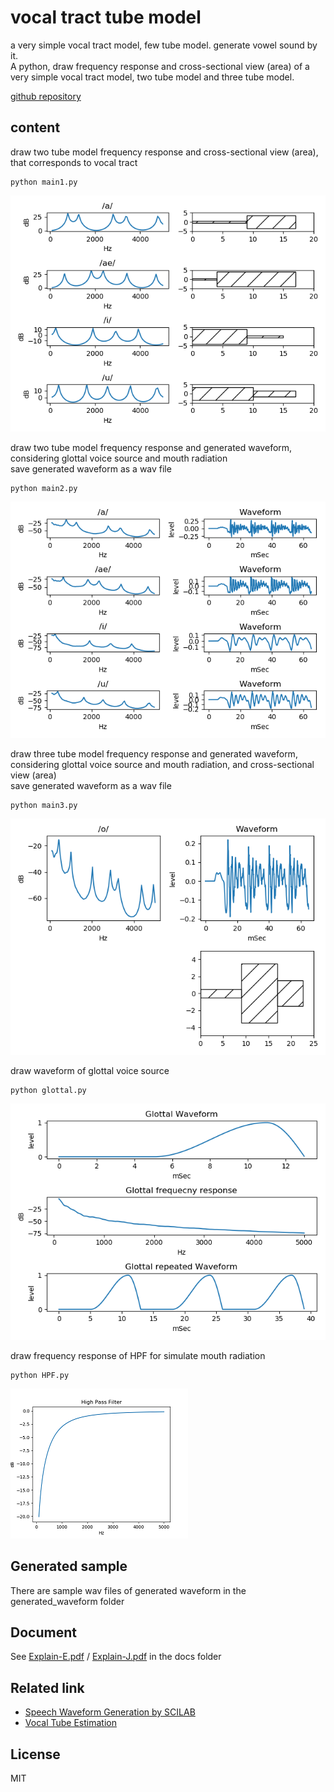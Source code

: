 # vocal tract tube model   
   
a very simple vocal tract model, few tube model. generate vowel sound by it.  
A python, draw frequency response and cross-sectional view (area) of a very simple vocal tract model, two tube model and three tube model.  
  
[github repository](https://github.com/shun60s/Vocal-Tube-Model)  

## content    

draw two tube model frequency response and cross-sectional view (area), that corresponds to vocal tract  
```
python main1.py
```
![figure1](docs/freq_resp_vocal_two_tube_model.png)  

  

draw two tube model frequency response and generated waveform, considering glottal voice source and mouth radiation  
save generated waveform as a wav file  
```
python main2.py
```
![figure2](docs/freq_resp_vocal_two_tube_model_with_source_mouth_effect.png)  

  

draw three tube model frequency response and generated waveform, considering glottal voice source and mouth radiation, and cross-sectional view (area)  
save generated waveform as a wav file  
```
python main3.py
```
![figure3](docs/freq_resp_vocal_three_tube_model_with_source_mouth_effect.png)  

  

draw waveform of glottal voice source  
```
python glottal.py
```
![figure4](docs/glottal_waveform.png)  

  

draw frequency response of HPF for simulate mouth radiation  
```
python HPF.py
```
![figure5](docs/freq_resp_HPF.png)  

## Generated sample  

There are sample wav files of generated waveform in the generated_waveform folder  

## Document  

See [Explain-E.pdf](docs/Explain-E.pdf) / [Explain-J.pdf](docs/Explain-J.pdf) in the docs folder  
  
  
## Related link      

- [Speech Waveform Generation by SCILAB](https://wsignal.sakura.ne.jp/onsei2007/scilab456e.html)  
- [Vocal Tube Estimation](https://github.com/shun60s/Vocal-Tube-Estimation/)  

## License    
MIT  
